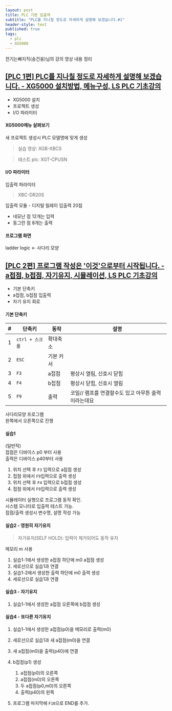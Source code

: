 ```yaml
---
layout: post
title: PLC 기본 입출력
subtitle: "PLC를 지나칠 정도로 자세하게 설명해 보겠습니다.#1"
header-style: text
published: true
tags:
  - plc
  - XG5000 
---
```

전기는빠지직(송건웅)님의 강의 영상 내용 정리

## [[PLC 1편] PLC를 지나칠 정도로 자세하게 설명해 보겠습니다. - XG5000 설치방법, 메뉴구성, LS PLC 기초강의](https://youtu.be/mJ14tZ1SZJE?si=e_orebNFGGh6UXzF)  

- XG5000 설치
- 프로젝트 생성
- I/O 파라미터


#### XG5000메뉴 살펴보기

새 프로젝트 생성시 PLC 모델명에 맞게 생성  
> 실습 영상: XGB-XBCS

> 테스트 plc: XGT-CPUSN


#### I/O 파라미터

입출력 파라미터  
> XBC-DR20S  

입출력 모듈 - 디지털 릴레이 입출력 20점 
- 네모난 점 12개는 입력
- 동그란 점 8개는 출력 


#### 프로그램 화면
ladder logic <- 사다리 모양


## [[PLC 2편] 프로그램 작성은 '이것'으로부터 시작됩니다. - a접점, b접점, 자기유지, 시뮬레이션, LS PLC 기초강의](https://youtu.be/5vAdpWWEYpY?si=qLt382UJg1uDDThd)

- 기본 단축키
- a접점, b접점 입출력 
- 자기 유지 회로


#### 기본 단축키 

|#|단축키|동작|설명|
|---|---|---|---|
|1|`ctrl + 스크롤`|확대축소|
|2|`ESC`|기본 커서|
|3|`F3`|a접점| 평상시 열림, 신호시 닫힘|
|4|`F4`|b접점| 평상시 닫힘, 신호시 열림|
|5|`F9`|출력|코일// 램프를 연결할수도 있고 아무튼 출력이라는데요|


사다리모양 프로그램  
왼쪽에서 오른쪽으로 진행

#### 실습1
(일반적)  
접점은 디바이스 p0 부터 사용  
출력은 디바이스 p40부터 사용  

1. 위치 선택 후 `F3` 입력으로 a접점 생성
2. 접점 위에서 `F9`입력으로 출력 생성
3. 위치 선택 후 `F4` 입력으로 b접점 생성
4. 접점 위에서 `F9`입력으로 출력 생성

시뮬레이터 실행으로 프로그램 동작 확인.  
시스템 모니터로 입출력 테스트 가능.  
접점/출력 생성시 변수명, 설명 작성 가능  

#### 실습2 - 영원히 자기유지 

> 자기유지(SELF HOLD): 입력이 제거되어도 동작 유지

메모리 m 사용  
1. 실습1-1에서 생성한 a접점 하단에 m0 a접점 생성
2. 세로선으로 실습1과 연결
3. 실습1-2에서 생성한 출력 하단에 m0 출력 생성
4. 세로선으로 실습1과 연결 

#### 실습3 - 자기유지
1. 실습1-1에서 생성한 a접점 오른쪽에 b접점 생성

#### 실습4 - 또다른 자기유지 
1. 실습1-1에서 생성한 a접점(p0)을 메모리로 출력(m0)
2. 세로선으로 실습1과 새 a접점(m0)을 연결
3. 새 a접점(m0)을 출력(p40)에 연결 
4. b접점(p1) 생성  
    1. a접점(p0)의 오른쪽
    2. a접점(m0)의 오른쪽
    3. 두 a접점(p0,m0)의 오른쪽
    4. 출력(p40)의 왼쪽

5. 프로그램 마지막에 `F10`으로 END를 추가. 